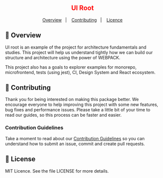 <h2 style="color:red" align="center"> UI Root </h3>

<p align="center">
  <a href="#rocket">Overview</a>&nbsp;&nbsp;&nbsp;|&nbsp;&nbsp;&nbsp;
  <a href="#ballot_box_with_check-goals">Contributing</a>&nbsp;&nbsp;&nbsp;|&nbsp;&nbsp;&nbsp;
  <a href="#memo-licence">Licence</a>
</p>

## :rocket: Overview

UI root is an example of the project for architecture fundamentals and studies. This project will help us understand tightly how we can build our structure and architecture using the power of WEBPACK.

This project also has a goals to explorer examples for monorepo, microfrontend, tests (using jest), CI, Design System and React ecosystem.

## 🤖 Contributing

Thank you for being interested on making this package better. We encourage everyone to help improving this project with some new features, bug fixes and performance issues. Please take a little bit of your time to read our guides, so this process can be faster and easier.

### Contribution Guidelines

Take a moment to read about our [Contribution Guidelines](/.github/CONTRIBUTING.md) so you can understand how to submit an issue, commit and create pull requests.

## :memo: License

MIT Licence. See the file LICENSE for more details.
